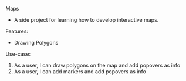 Maps

- A side project for learning how to develop interactive maps.

Features:

- Drawing Polygons

Use-case:

1. As a user, I can draw polygons on the map and add popovers as info
2. As a user, I can add markers and add popovers as info

